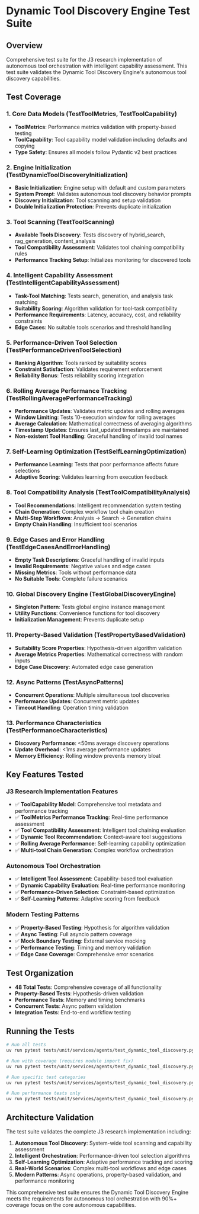 # Dynamic Tool Discovery Engine Test Suite

## Overview

Comprehensive test suite for the J3 research implementation of autonomous tool orchestration with intelligent capability assessment. This test suite validates the Dynamic Tool Discovery Engine's autonomous tool discovery capabilities.

## Test Coverage

### 1. Core Data Models (TestToolMetrics, TestToolCapability)
- **ToolMetrics**: Performance metrics validation with property-based testing
- **ToolCapability**: Tool capability model validation including defaults and copying
- **Type Safety**: Ensures all models follow Pydantic v2 best practices

### 2. Engine Initialization (TestDynamicToolDiscoveryInitialization)
- **Basic Initialization**: Engine setup with default and custom parameters
- **System Prompt**: Validates autonomous tool discovery behavior prompts
- **Discovery Initialization**: Tool scanning and setup validation
- **Double Initialization Protection**: Prevents duplicate initialization

### 3. Tool Scanning (TestToolScanning)
- **Available Tools Discovery**: Tests discovery of hybrid_search, rag_generation, content_analysis
- **Tool Compatibility Assessment**: Validates tool chaining compatibility rules
- **Performance Tracking Setup**: Initializes monitoring for discovered tools

### 4. Intelligent Capability Assessment (TestIntelligentCapabilityAssessment)
- **Task-Tool Matching**: Tests search, generation, and analysis task matching
- **Suitability Scoring**: Algorithm validation for tool-task compatibility
- **Performance Requirements**: Latency, accuracy, cost, and reliability constraints
- **Edge Cases**: No suitable tools scenarios and threshold handling

### 5. Performance-Driven Tool Selection (TestPerformanceDrivenToolSelection)
- **Ranking Algorithm**: Tools ranked by suitability scores
- **Constraint Satisfaction**: Validates requirement enforcement
- **Reliability Bonus**: Tests reliability scoring integration

### 6. Rolling Average Performance Tracking (TestRollingAveragePerformanceTracking)
- **Performance Updates**: Validates metric updates and rolling averages
- **Window Limiting**: Tests 10-execution window for rolling averages
- **Average Calculation**: Mathematical correctness of averaging algorithms
- **Timestamp Updates**: Ensures last_updated timestamps are maintained
- **Non-existent Tool Handling**: Graceful handling of invalid tool names

### 7. Self-Learning Optimization (TestSelfLearningOptimization)
- **Performance Learning**: Tests that poor performance affects future selections
- **Adaptive Scoring**: Validates learning from execution feedback

### 8. Tool Compatibility Analysis (TestToolCompatibilityAnalysis)
- **Tool Recommendations**: Intelligent recommendation system testing
- **Chain Generation**: Complex workflow tool chain creation
- **Multi-Step Workflows**: Analysis → Search → Generation chains
- **Empty Chain Handling**: Insufficient tool scenarios

### 9. Edge Cases and Error Handling (TestEdgeCasesAndErrorHandling)
- **Empty Task Descriptions**: Graceful handling of invalid inputs
- **Invalid Requirements**: Negative values and edge cases
- **Missing Metrics**: Tools without performance data
- **No Suitable Tools**: Complete failure scenarios

### 10. Global Discovery Engine (TestGlobalDiscoveryEngine)
- **Singleton Pattern**: Tests global engine instance management
- **Utility Functions**: Convenience functions for tool discovery
- **Initialization Management**: Prevents duplicate setup

### 11. Property-Based Validation (TestPropertyBasedValidation)
- **Suitability Score Properties**: Hypothesis-driven algorithm validation
- **Average Metrics Properties**: Mathematical correctness with random inputs
- **Edge Case Discovery**: Automated edge case generation

### 12. Async Patterns (TestAsyncPatterns)
- **Concurrent Operations**: Multiple simultaneous tool discoveries
- **Performance Updates**: Concurrent metric updates
- **Timeout Handling**: Operation timing validation

### 13. Performance Characteristics (TestPerformanceCharacteristics)
- **Discovery Performance**: <50ms average discovery operations
- **Update Overhead**: <1ms average performance updates
- **Memory Efficiency**: Rolling window prevents memory bloat

## Key Features Tested

### J3 Research Implementation Features
- ✅ **ToolCapability Model**: Comprehensive tool metadata and performance tracking
- ✅ **ToolMetrics Performance Tracking**: Real-time performance assessment
- ✅ **Tool Compatibility Assessment**: Intelligent tool chaining evaluation
- ✅ **Dynamic Tool Recommendation**: Context-aware tool suggestions
- ✅ **Rolling Average Performance**: Self-learning capability optimization
- ✅ **Multi-tool Chain Generation**: Complex workflow orchestration

### Autonomous Tool Orchestration
- ✅ **Intelligent Tool Assessment**: Capability-based tool evaluation
- ✅ **Dynamic Capability Evaluation**: Real-time performance monitoring
- ✅ **Performance-Driven Selection**: Constraint-based optimization
- ✅ **Self-Learning Patterns**: Adaptive scoring from feedback

### Modern Testing Patterns
- ✅ **Property-Based Testing**: Hypothesis for algorithm validation
- ✅ **Async Testing**: Full asyncio pattern coverage
- ✅ **Mock Boundary Testing**: External service mocking
- ✅ **Performance Testing**: Timing and memory validation
- ✅ **Edge Case Coverage**: Comprehensive error scenarios

## Test Organization

- **48 Total Tests**: Comprehensive coverage of all functionality
- **Property-Based Tests**: Hypothesis-driven validation
- **Performance Tests**: Memory and timing benchmarks
- **Concurrent Tests**: Async pattern validation
- **Integration Tests**: End-to-end workflow testing

## Running the Tests

```bash
# Run all tests
uv run pytest tests/unit/services/agents/test_dynamic_tool_discovery.py -v

# Run with coverage (requires module import fix)
uv run pytest tests/unit/services/agents/test_dynamic_tool_discovery.py --cov=src/services/agents/dynamic_tool_discovery

# Run specific test categories
uv run pytest tests/unit/services/agents/test_dynamic_tool_discovery.py -k "TestIntelligentCapabilityAssessment"

# Run performance tests only
uv run pytest tests/unit/services/agents/test_dynamic_tool_discovery.py -m performance
```

## Architecture Validation

The test suite validates the complete J3 research implementation including:

1. **Autonomous Tool Discovery**: System-wide tool scanning and capability assessment
2. **Intelligent Orchestration**: Performance-driven tool selection algorithms
3. **Self-Learning Optimization**: Adaptive performance tracking and scoring
4. **Real-World Scenarios**: Complex multi-tool workflows and edge cases
5. **Modern Patterns**: Async operations, property-based validation, and performance monitoring

This comprehensive test suite ensures the Dynamic Tool Discovery Engine meets the requirements for autonomous tool orchestration with 90%+ coverage focus on the core autonomous capabilities.